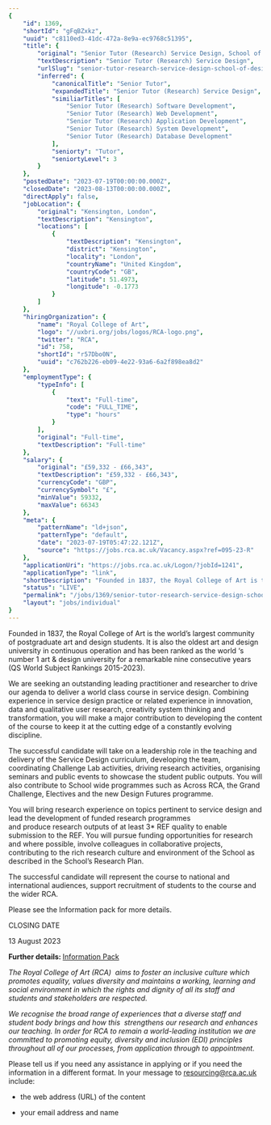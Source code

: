 ```yaml
---
{
	"id": 1369,
	"shortId": "gFqBZxkz",
	"uuid": "c8110ed3-41dc-472a-8e9a-ec9768c51395",
	"title": {
		"original": "Senior Tutor (Research) Service Design, School of Design",
		"textDescription": "Senior Tutor (Research) Service Design",
		"urlSlug": "senior-tutor-research-service-design-school-of-design",
		"inferred": {
			"canonicalTitle": "Senior Tutor",
			"expandedTitle": "Senior Tutor (Research) Service Design",
			"similiarTitles": [
				"Senior Tutor (Research) Software Development",
				"Senior Tutor (Research) Web Development",
				"Senior Tutor (Research) Application Development",
				"Senior Tutor (Research) System Development",
				"Senior Tutor (Research) Database Development"
			],
			"seniorty": "Tutor",
			"seniortyLevel": 3
		}
	},
	"postedDate": "2023-07-19T00:00:00.000Z",
	"closedDate": "2023-08-13T00:00:00.000Z",
	"directApply": false,
	"jobLocation": {
		"original": "Kensington, London",
		"textDescription": "Kensington",
		"locations": [
			{
				"textDescription": "Kensington",
				"district": "Kensington",
				"locality": "London",
				"countryName": "United Kingdom",
				"countryCode": "GB",
				"latitude": 51.4973,
				"longitude": -0.1773
			}
		]
	},
	"hiringOrganization": {
		"name": "Royal College of Art",
		"logo": "//uxbri.org/jobs/logos/RCA-logo.png",
		"twitter": "RCA",
		"id": 758,
		"shortId": "r57Dbo0N",
		"uuid": "c762b226-eb09-4e22-93a6-6a2f898ea8d2"
	},
	"employmentType": {
		"typeInfo": [
			{
				"text": "Full-time",
				"code": "FULL_TIME",
				"type": "hours"
			}
		],
		"original": "Full-time",
		"textDescription": "Full-time"
	},
	"salary": {
		"original": "£59,332 - £66,343",
		"textDescription": "£59,332 - £66,343",
		"currencyCode": "GBP",
		"currencySymbol": "£",
		"minValue": 59332,
		"maxValue": 66343
	},
	"meta": {
		"patternName": "ld+json",
		"patternType": "default",
		"date": "2023-07-19T05:47:22.121Z",
		"source": "https://jobs.rca.ac.uk/Vacancy.aspx?ref=095-23-R"
	},
	"applicationUri": "https://jobs.rca.ac.uk/Logon/?jobId=1241",
	"applicationType": "link",
	"shortDescription": "Founded in 1837, the Royal College of Art is the world’s’ largest community of postgraduate art and design students. It is also the oldest art and design university in continuous operation and has",
	"status": "LIVE",
	"permalink": "/jobs/1369/senior-tutor-research-service-design-school-of-design",
	"layout": "jobs/individual"
}
---
```

<p>Founded in 1837, the Royal College of Art is the world’s largest community of postgraduate art and design students. It is also the oldest art and design university in continuous operation and has been ranked as the world ‘s number 1 art &amp; design university for a remarkable nine consecutive years (QS World Subject Rankings 2015-2023).&nbsp;</p><p>We are seeking an outstanding&nbsp;leading practitioner and researcher to drive our agenda to deliver a world class course in service design. Combining experience in service design practice or related experience in innovation, data and qualitative user research, creativity system thinking and transformation, you will make a major contribution to developing the content of the course to keep it at the cutting edge of a constantly evolving discipline.&nbsp;</p><p>The successful candidate will take on&nbsp;a leadership role in the teaching and delivery of the Service Design curriculum, developing the team, coordinating Challenge Lab activities, driving research activities, organising seminars and public events to showcase the student public outputs. You will also contribute to School wide programmes such as Across RCA, the Grand Challenge, Electives and the new Design Futures programme.</p><p>You will bring research experience on topics pertinent to service design and lead the development of funded research programmes and&nbsp;produce&nbsp;research outputs of at least 3* REF quality to enable submission to the REF. You will pursue funding opportunities for research and where possible, involve colleagues in collaborative projects, contributing to the rich research culture and environment of the&nbsp;School as described in the School’s Research Plan.&nbsp;</p><p>The successful candidate will represent the course to national and international audiences, support recruitment of students to the course and the wider RCA.</p><p>Please see the Information pack for more details.</p><p>CLOSING DATE</p><p>13 August 2023</p><p><strong>Further&nbsp;details:&nbsp;</strong><a target="_blank" rel="noopener noreferrer nofollow" href="https://jobs.rca.ac.uk/Upload/vacancies/files/1241/Senior%20Tutor%20(Research)%20-%20Service%20Design%20-%20Information%20Pack.pdf">Information&nbsp;Pack</a> &nbsp;</p><p><em>The Royal College of Art (RCA) &nbsp;aims to foster an inclusive culture which promotes equality, values diversity and maintains a working, learning and social environment in which the rights and dignity of all its staff and students and stakeholders are respected.&nbsp;</em></p><p><em>We recognise the broad range of experiences that a diverse staff and student body brings and how this &nbsp;strengthens our research and enhances our teaching. In order for RCA to remain a world-leading institution we are committed to promoting equity, diversity and inclusion (EDI) principles throughout all of our processes, from application through to appointment.</em></p><p>Please tell us if you need any assistance in applying or if you need the information in a different format. In your message to <a target="_blank" rel="noopener noreferrer nofollow" href="mailto:resourcing@rca.ac.uk">resourcing@rca.ac.uk</a> include:</p><ul><li><p>the web address (URL) of the content</p></li><li><p>your email address and name</p></li></ul>
